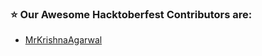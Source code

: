 <h3> ⭐ Our Awesome Hacktoberfest Contributors are: </h3>

- [MrKrishnaAgarwal](https://github.com/MrKrishnaAgarwal)
